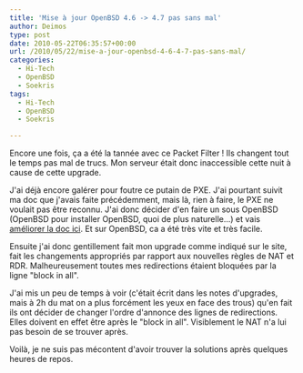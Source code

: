 ```yaml
---
title: 'Mise à jour OpenBSD 4.6 -> 4.7 pas sans mal'
author: Deimos
type: post
date: 2010-05-22T06:35:57+00:00
url: /2010/05/22/mise-a-jour-openbsd-4-6-4-7-pas-sans-mal/
categories:
  - Hi-Tech
  - OpenBSD
  - Soekris
tags:
  - Hi-Tech
  - OpenBSD
  - Soekris

---
```


Encore une fois, ça a été la tannée avec ce Packet Filter ! Ils changent tout le temps pas mal de trucs. Mon serveur était donc inaccessible cette nuit à cause de cette upgrade.

J'ai déjà encore galérer pour foutre ce putain de PXE. J'ai pourtant suivit ma doc que j'avais faite précédemment, mais là, rien à faire, le PXE ne voulait pas être reconnu. J'ai donc décider d'en faire un sous OpenBSD (OpenBSD pour installer OpenBSD, quoi de plus naturelle...) et vais [améliorer la doc ici][1]. Et sur OpenBSD, ca a été très vite et très facile.

Ensuite j'ai donc gentillement fait mon upgrade comme indiqué sur le site, fait les changements appropriés par rapport aux nouvelles règles de NAT et RDR. Malheureusement toutes mes redirections étaient bloquées par la ligne "block in all".
  
J'ai mis un peu de temps à voir (c'était écrit dans les notes d'upgrades, mais à 2h du mat on a plus forcément les yeux en face des trous) qu'en fait ils ont décider de changer l'ordre d'annonce des lignes de redirections. Elles doivent en effet être après le "block in all". Visiblement le NAT n'a lui pas besoin de se trouver après.

Voilà, je ne suis pas mécontent d'avoir trouver la solutions après quelques heures de repos.

 [1]: http://wiki.deimos.fr/TFTP_:_PXE_Serveur,_d%C3%A9ploiement_d%27OS_sous_Linux
